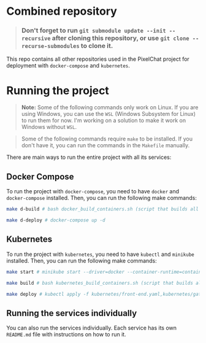 # Combined repository

> ### Don't forget to run `git submodule update --init --recursive` after cloning this repository, or use `git clone --recurse-submodules` to clone it.

This repo contains all other repositories used in the PixelChat project for deployment with `docker-compose` and `kubernetes`.

# Running the project

> **Note:** Some of the following commands only work on Linux. If you are using Windows, you can use the `WSL` (Windows Subsystem for Linux) to run them for now. I'm working on a solution to make it work on Windows without `WSL`.

> Some of the following commands require `make` to be installed. If you don't have it, you can run the commands in the `Makefile` manually.

There are main ways to run the entire project with all its services:

## Docker Compose

To run the project with `docker-compose`, you need to have `docker` and `docker-compose` installed. Then, you can run the following make commands:

```bash
make d-build # bash docker_build_containers.sh (script that builds all containers)

make d-deploy # docker-compose up -d
```

## Kubernetes

To run the project with `kubernetes`, you need to have `kubectl` and `minikube` installed. Then, you can run the following make commands:

```bash
make start # minikube start --driver=docker --container-runtime=containerd

make build # bash kubernetes_build_containers.sh (script that builds all containers)

make deploy # kubectl apply -f kubernetes/front-end.yaml,kubernetes/gateway.yaml,kubernetes/message-api.yaml
```

## Running the services individually

You can also run the services individually. Each service has its own `README.md` file with instructions on how to run it.
